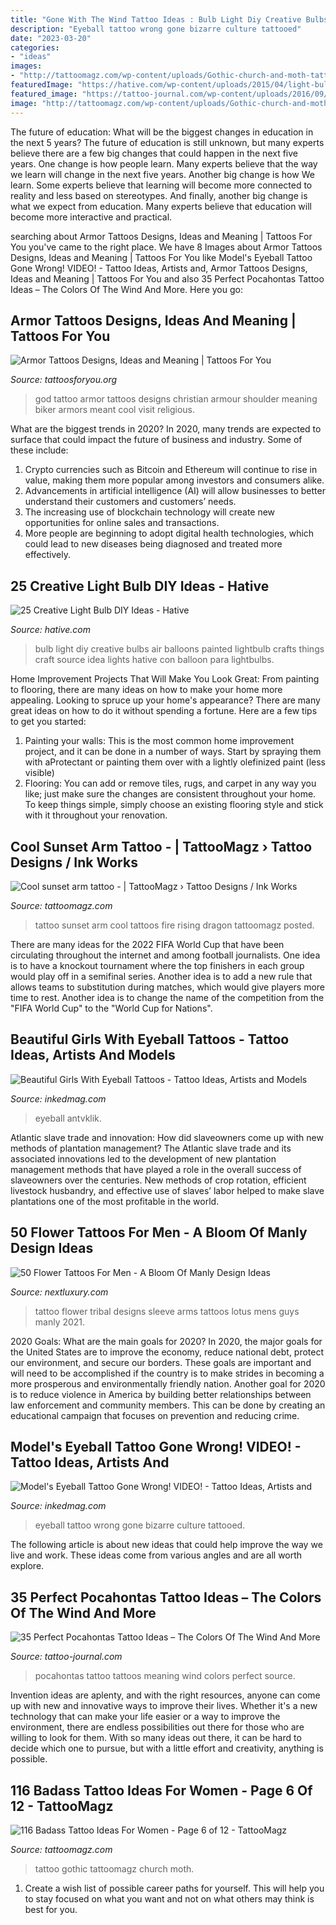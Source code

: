```yaml
---
title: "Gone With The Wind Tattoo Ideas : Bulb Light Diy Creative Bulbs Air Balloons Painted Lightbulb Crafts Things Craft Source Idea Lights Hative Con Balloon Para Lightbulbs"
description: "Eyeball tattoo wrong gone bizarre culture tattooed"
date: "2023-03-20"
categories:
- "ideas"
images:
- "http://tattoomagz.com/wp-content/uploads/Gothic-church-and-moth-tattoo-tattoo-ideas-for-women-755x900.jpg"
featuredImage: "https://hative.com/wp-content/uploads/2015/04/light-bulb-ideas/22-creative-light-bulb-diy-ideas.jpg"
featured_image: "https://tattoo-journal.com/wp-content/uploads/2016/09/pocahontas-tattoo13-650x650.jpg"
image: "http://tattoomagz.com/wp-content/uploads/Gothic-church-and-moth-tattoo-tattoo-ideas-for-women-755x900.jpg"
---
```



The future of education: What will be the biggest changes in education in the next 5 years?
The future of education is still unknown, but many experts believe there are a few big changes that could happen in the next five years. 
One change is how people learn. Many experts believe that the way we learn will change in the next five years. 
Another big change is how We learn. Some experts believe that learning will become more connected to reality and less based on stereotypes. 
And finally, another big change is what we expect from education. Many experts believe that education will become more interactive and practical.

	

		
searching about Armor Tattoos Designs, Ideas and Meaning | Tattoos For You you've came to the right place. We have 8 Images about Armor Tattoos Designs, Ideas and Meaning | Tattoos For You like Model&#039;s Eyeball Tattoo Gone Wrong! VIDEO! - Tattoo Ideas, Artists and, Armor Tattoos Designs, Ideas and Meaning | Tattoos For You and also 35 Perfect Pocahontas Tattoo Ideas – The Colors Of The Wind And More. Here you go:
		
    
## Armor Tattoos Designs, Ideas And Meaning | Tattoos For You

<img loading=lazy src="http://www.tattoosforyou.org/wp-content/uploads/2016/05/Armor-of-God-Tattoo.jpg" onerror="this.onerror=null;this.src='https://tse1.mm.bing.net/th?id=OIP.VTaTto1hPpbsd4fKWP0e5gHaJ4&amp;pid=15.1';" alt="Armor Tattoos Designs, Ideas and Meaning | Tattoos For You">

_Source: tattoosforyou.org_

>god tattoo armor tattoos designs christian armour shoulder meaning biker armors meant cool visit religious. 

	

What are the biggest trends in 2020?
In 2020, many trends are expected to surface that could impact the future of business and industry. Some of these include:
1. Crypto currencies such as Bitcoin and Ethereum will continue to rise in value, making them more popular among investors and consumers alike.
2. Advancements in artificial intelligence (AI) will allow businesses to better understand their customers and customers’ needs.
3. The increasing use of blockchain technology will create new opportunities for online sales and transactions. 
4. More people are beginning to adopt digital health technologies, which could lead to new diseases being diagnosed and treated more effectively.

    
## 25 Creative Light Bulb DIY Ideas - Hative

<img loading=lazy src="https://hative.com/wp-content/uploads/2015/04/light-bulb-ideas/22-creative-light-bulb-diy-ideas.jpg" onerror="this.onerror=null;this.src='https://tse1.mm.bing.net/th?id=OIP.Mww6Cu-P3BuROCXQhSIaSgHaHa&amp;pid=15.1';" alt="25 Creative Light Bulb DIY Ideas - Hative">

_Source: hative.com_

>bulb light diy creative bulbs air balloons painted lightbulb crafts things craft source idea lights hative con balloon para lightbulbs. 

	

Home Improvement Projects That Will Make You Look Great: From painting to flooring, there are many ideas on how to make your home more appealing.
Looking to spruce up your home's appearance? There are many great ideas on how to do it without spending a fortune. Here are a few tips to get you started:
1. Painting your walls: This is the most common home improvement project, and it can be done in a number of ways. Start by spraying them with aProtectant or painting them over with a lightly olefinized paint (less visible) 
2. Flooring: You can add or remove tiles, rugs, and carpet in any way you like; just make sure the changes are consistent throughout your home. To keep things simple, simply choose an existing flooring style and stick with it throughout your renovation.

    
## Cool Sunset Arm Tattoo - | TattooMagz › Tattoo Designs / Ink Works

<img loading=lazy src="https://tattoomagz.com/wp-content/uploads/Cool-sunset-arm-tattoo.jpeg" onerror="this.onerror=null;this.src='https://tse2.mm.bing.net/th?id=OIP.-lPm-uCXoVW3r4JR77ws0gHaJ4&amp;pid=15.1';" alt="Cool sunset arm tattoo - | TattooMagz › Tattoo Designs / Ink Works">

_Source: tattoomagz.com_

>tattoo sunset arm cool tattoos fire rising dragon tattoomagz posted. 

	

There are many ideas for the 2022 FIFA World Cup that have been circulating throughout the internet and among football journalists. One idea is to have a knockout tournament where the top finishers in each group would play off in a semifinal series. Another idea is to add a new rule that allows teams to substitution during matches, which would give players more time to rest. Another idea is to change the name of the competition from the "FIFA World Cup" to the "World Cup for Nations".

    
## Beautiful Girls With Eyeball Tattoos - Tattoo Ideas, Artists And Models

<img loading=lazy src="https://www.inkedmag.com/.image/c_limit%2Ccs_srgb%2Cq_auto:good%2Cw_700/MTYwMjM0NjgyMTc5NDYyMjgy/c6a2e0985b5a3ad043e27f99dd18419e.png" onerror="this.onerror=null;this.src='https://tse4.mm.bing.net/th?id=OIP.8H7LaX4xPrijtTvXcANolQHaEK&amp;pid=15.1';" alt="Beautiful Girls With Eyeball Tattoos - Tattoo Ideas, Artists and Models">

_Source: inkedmag.com_

>eyeball antvklik. 

	

Atlantic slave trade and innovation: How did slaveowners come up with new methods of plantation management?
The Atlantic slave trade and its associated innovations led to the development of new plantation management methods that have played a role in the overall success of slaveowners over the centuries. New methods of crop rotation, efficient livestock husbandry, and effective use of slaves’ labor helped to make slave plantations one of the most profitable in the world.

    
## 50 Flower Tattoos For Men - A Bloom Of Manly Design Ideas

<img loading=lazy src="http://nextluxury.com/wp-content/uploads/flower-tribal-tattoo-designs-for-arms-for-men-on-sleeve.jpg" onerror="this.onerror=null;this.src='https://tse4.mm.bing.net/th?id=OIP.Bxalc2DMGmKjqNXKg0KE9QAAAA&amp;pid=15.1';" alt="50 Flower Tattoos For Men - A Bloom Of Manly Design Ideas">

_Source: nextluxury.com_

>tattoo flower tribal designs sleeve arms tattoos lotus mens guys manly 2021. 

	

2020 Goals: What are the main goals for 2020?
In 2020, the major goals for the United States are to improve the economy, reduce national debt, protect our environment, and secure our borders. These goals are important and will need to be accomplished if the country is to make strides in becoming a more prosperous and environmentally friendly nation. Another goal for 2020 is to reduce violence in America by building better relationships between law enforcement and community members. This can be done by creating an educational campaign that focuses on prevention and reducing crime.

    
## Model&#039;s Eyeball Tattoo Gone Wrong! VIDEO! - Tattoo Ideas, Artists And

<img loading=lazy src="https://www.inkedmag.com/.image/t_share/MTU5MDMyMTM2OTc1MDAxMzY4/eyeball-social.jpg" onerror="this.onerror=null;this.src='https://tse4.mm.bing.net/th?id=OIP.UIZ4dd5Kh5ITSg_qIH3NwAHaD4&amp;pid=15.1';" alt="Model&#039;s Eyeball Tattoo Gone Wrong! VIDEO! - Tattoo Ideas, Artists and">

_Source: inkedmag.com_

>eyeball tattoo wrong gone bizarre culture tattooed. 

	

The following article is about new ideas that could help improve the way we live and work. These ideas come from various angles and are all worth explore.

    
## 35 Perfect Pocahontas Tattoo Ideas – The Colors Of The Wind And More

<img loading=lazy src="https://tattoo-journal.com/wp-content/uploads/2016/09/pocahontas-tattoo13-650x650.jpg" onerror="this.onerror=null;this.src='https://tse1.mm.bing.net/th?id=OIP.cRIZz63XoxlNx_xd5vDnNQHaHa&amp;pid=15.1';" alt="35 Perfect Pocahontas Tattoo Ideas – The Colors Of The Wind And More">

_Source: tattoo-journal.com_

>pocahontas tattoo tattoos meaning wind colors perfect source. 

	

Invention ideas are aplenty, and with the right resources, anyone can come up with new and innovative ways to improve their lives. Whether it's a new technology that can make your life easier or a way to improve the environment, there are endless possibilities out there for those who are willing to look for them. With so many ideas out there, it can be hard to decide which one to pursue, but with a little effort and creativity, anything is possible.

    
## 116 Badass Tattoo Ideas For Women - Page 6 Of 12 - TattooMagz

<img loading=lazy src="http://tattoomagz.com/wp-content/uploads/Gothic-church-and-moth-tattoo-tattoo-ideas-for-women-755x900.jpg" onerror="this.onerror=null;this.src='https://tse3.mm.bing.net/th?id=OIP.itaAdUjFGppP856woA8m6wHaI1&amp;pid=15.1';" alt="116 Badass Tattoo Ideas For Women - Page 6 of 12 - TattooMagz">

_Source: tattoomagz.com_

>tattoo gothic tattoomagz church moth. 

	

1. Create a wish list of possible career paths for yourself. This will help you to stay focused on what you want and not on what others may think is best for you. 

